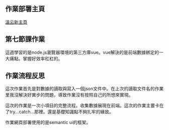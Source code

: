 ## 作業部署主頁

[溫云新主頁](https://wenyunxin.github.io/my_page/)

## 第七節課作業
這週學習的是node.js瀏覽器環境的第三方庫vue。vue解決的是前端數據綁定的一大痛點。掌握好效率杠杠的。

## 作業流程反思
這次作業首先是對數據的讀取與寫入一個json文件中。在上次的讀取文件名的作業里我沒解決好異步的問題，導致作業沒有按照自己的所想來實現。

這次的作業是一次小項目的完整流程。收集數據展現在前端。這次的作業主要卡在了try...catch...那裡。還是基礎知識點不夠扎牢的緣故。

作業網頁部署使用的是semantic ui的框架。